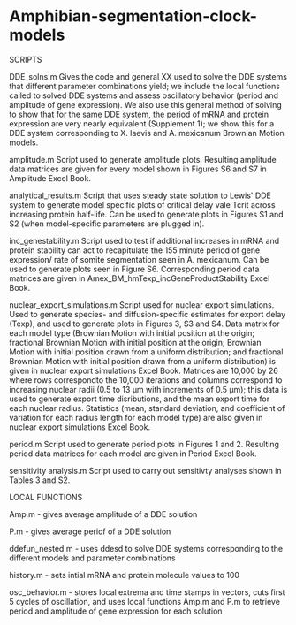 # Amphibian-segmentation-clock-models

SCRIPTS 

DDE_solns.m 
Gives the code and general XX used to solve the DDE systems that different parameter combinations yield; we include the local functions 
called to solved DDE systems and assess oscillatory behavior (period and amplitude of gene expression).
We also use this general method of solving to show that for the same DDE system, the period of mRNA and protein expression are very nearly
equivalent (Supplement 1); we show this for a DDE system corresponding to X. laevis and A. mexicanum Brownian Motion models. 

amplitude.m
Script used to generate amplitude plots. Resulting amplitude data matrices are given for every model shown in Figures S6 and S7 in Amplitude Excel Book.

analytical_results.m
Script that uses steady state solution to Lewis' DDE system to generate model specific plots of critical delay vale Tcrit across increasing 
protein half-life. Can be used to generate plots in Figures S1 and S2 (when model-specific parameters are plugged in).

inc_genestability.m
Script used to test if additional increases in mRNA and protein stability can act to recapitulate the 155 minute period of gene expression/
rate of somite segmentation seen in A. mexicanum. Can be used to generate plots seen in Figure S6. Corresponding period data matrices are given in Amex_BM_hmTexp_incGeneProductStability Excel Book.

nuclear_export_simulations.m
Script used for nuclear export simulations. Used to generate species- and diffusion-specific estimates for export delay (Texp), and used to 
generate plots in Figures 3, S3 and S4. Data matrix for each model type (Brownian Motion with initial position at the origin; fractional Brownian 
Motion with initial position at the origin; Brownian Motion with initial position drawn from a uniform distribution; and fractional Brownian 
Motion with initial position drawn from a uniform distribution) is given in nuclear export simulations Excel Book. Matrices are 10,000 by 26 where rows correspondto the 10,000 iterations and columns correspond to increasing nuclear radii (0.5 to 13 µm with increments of 0.5 µm); this data is used to generate export time disributions, and the mean export time for each nuclear radius. Statistics (mean, standard deviation, and coefficient of variation for each radius length for each model type) are also given in nuclear export simulations Excel Book. 

period.m 
Script used to generate period plots in Figures 1 and 2. Resulting period data matrices for each model are given in Period Excel Book.

sensitivity analysis.m
Script used to carry out sensitivty analyses shown in Tables 3 and S2. 

LOCAL FUNCTIONS

Amp.m - gives average amplitude of a DDE solution

P.m - gives average periof of a DDE solution 

ddefun_nested.m - uses ddesd to solve DDE systems corresponding to the different models and parameter combinations

history.m - sets intial mRNA and protein molecule values to 100 

osc_behavior.m - stores local extrema and time stamps in vectors, cuts first 5 cycles of oscillation, and uses local functions Amp.m and P.m
                  to retrieve period and amplitude of gene expression for each solution
